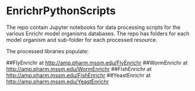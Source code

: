 # EnrichrPythonScripts
The repo contain Jupyter notebooks for data processing scripts for the various Enrichr model organisms databases. The repo has folders for each model organism and sub-folder for each processed resource.

The processed libraries populate:

##FlyEnrichr at http://amp.pharm.mssm.edu/FlyEnrichr
##WormEnrichr at http://amp.pharm.mssm.edu/WormEnrichr
##FishEnrichr at http://amp.pharm.mssm.edu/FishEnrichr
##YeastEnrichr at http://amp.pharm.mssm.edu/YeastEnrichr

